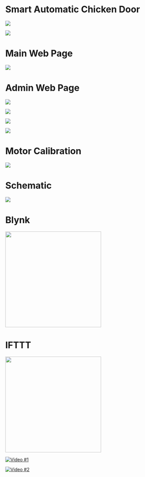 # Smart Automatic Chicken Door
 
![](Images/automaticDoor.gif)

![](Images/Door.png)

# Main Web Page
![](Images/Smart%20Chicken%20Door.png)

# Admin Web Page
![](Images/ChickenCoop%20Admin.png)

![](Images/ChickenCoop%20Admin(1).png)

![](Images/ChickenCoop%20Admin(2).png)

![](Images/ChickenCoop%20Admin(3).png)

# Motor Calibration
![](Images/ChickenCoop%20Admin(4).png)

# Schematic
![](Images/Schematic.png)

# Blynk
<img src="Images/Blynk.jpg" Width="300" >

# IFTTT
<img src="Images/IFTTT.png" Width="300" > 

[![Video #1](https://img.youtube.com/vi/eb1a-WeicLw/0.jpg)](https://www.youtube.com/watch?v=eb1a-WeicLw)

[![Video #2](https://img.youtube.com/vi/sWoq_XnM8pI/0.jpg)](https://www.youtube.com/watch?sWoq_XnM8pI)





